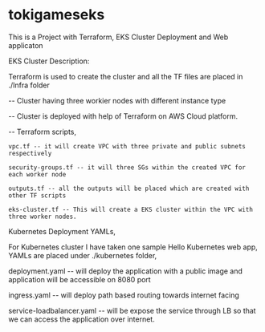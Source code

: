# tokigameseks
This is a Project with Terraform, EKS Cluster Deployment and Web applicaton

EKS Cluster Description:

Terraform is used to create the cluster and all the TF files are placed in ./Infra folder

-- Cluster having three workier nodes with different instance type

-- Cluster is deployed with help of Terraform on AWS Cloud platform.

-- Terraform scripts,

    vpc.tf -- it will create VPC with three private and public subnets respectively
    
    security-groups.tf -- it will three SGs within the created VPC for each worker node
    
    outputs.tf -- all the outputs will be placed which are created with other TF scripts
    
    eks-cluster.tf -- This will create a EKS cluster within the VPC with three worker nodes.
    
Kubernetes Deployment YAMLs,

For Kubernetes cluster I have taken one sample Hello Kubernetes web app, YAMLs are placed under ./kubernetes folder,

deployment.yaml -- will deploy the application with a public image and application will be accessible on 8080 port

ingress.yaml -- will deploy path based routing towards internet facing

service-loadbalancer.yaml -- will be expose the service through LB so that we can access the application over internet.
